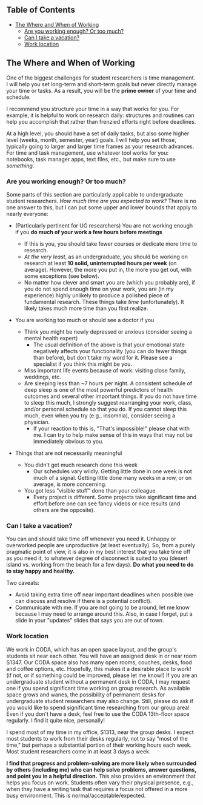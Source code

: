 <!-- START doctoc generated TOC please keep comment here to allow auto update -->
<!-- DON'T EDIT THIS SECTION, INSTEAD RE-RUN doctoc TO UPDATE -->
## Table of Contents

- [The Where and When of Working](#the-where-and-when-of-working)
  - [Are you working enough? Or too much?](#are-you-working-enough-or-too-much)
  - [Can I take a vacation?](#can-i-take-a-vacation)
  - [Work location](#work-location)

<!-- END doctoc generated TOC please keep comment here to allow auto update -->

## The Where and When of Working

One of the biggest challenges for student researchers is time management.
I will help you set long-term and short-term goals but never directly manage your time or tasks.
As a result, you will be the __prime owner__ of your time and schedule.

I recommend you structure your time in a way that works for you.
For example, it is helpful to work on research daily: structures and routines can help you accomplish that rather than frenzied efforts right before deadlines.

At a high level, you should have a set of daily tasks, but also some higher level (weeks, month, semester, year) goals.
I will help you set those, typically going to larger and larger time frames as your research advances.
For time and task management, use whatever tool works for you: notebooks, task manager apps, text files, etc., but make sure to use _something_.

### Are you working enough? Or too much?

Some parts of this section are particularly applicable to undergraduate student researchers.
_How much time are you expected to work?_
There is no one answer to this, but I can put some upper and lower bounds that apply to nearly everyone:

* (Particularly pertinent for UG researchers) You are not working enough if you __do much of your work a few hours before meetings__
    * If this is you, you should take fewer courses or dedicate more time to research. 
    * _At the very least_, as an undergraduate, you should be working on research at least __10 solid, uninterrupted hours per week__ (on average). However, the more you put in, the more you get out, with some exceptions (see below).
    * No matter how clever and smart you are (which you probably are), if you do not spend enough time on your work, you are (in my experience) highly unlikely to produce a polished piece of fundamental research.
    These things take _time_ (unfortunately).
    It likely takes much more time than you first realize.

* You are working too much or should see a doctor if you
    * Think you might be newly depressed or anxious (consider seeing a mental health expert)
       * The usual definition of the above is that your emotional state negatively affects your functionality (you can do fewer things than before), but don't take my word for it. Please see a specialist if you think this might be you.
    * Miss important life events because of work: visiting close family, weddings, etc.
    * Are sleeping less than ~7 hours per night. A consistent schedule of deep sleep is one of the most powerful predictors of health outcomes and several other important things. If you do not have time to sleep this much, I strongly suggest rearranging your work, class, and/or personal schedule so that you do. If you cannot sleep this much, even when you try (e.g., insomnia), consider seeing a physician.
         * If your reaction to this is, "That's impossible!" please chat with me. I can try to help make sense of this in ways that may not be immediately obvious to you.

* Things that are not necessarily meaningful
    * You didn't get much research done this week
        * Our schedules vary wildly. Getting little done in one week is not much of a signal. Getting little done many weeks in a row, or on average, is more concerning.
    * You got less "visible stuff" done than your colleague
        * Every project is different. Some projects take significant time and effort before one can see fancy videos or nice results (and others are the opposite).
     
### Can I take a vacation?

You can and should take time off whenever you need it.
Unhappy or overworked people are unproductive (at least eventually).
So, from a purely pragmatic point of view, it is also in my best interest that you take time off as you need it, to whatever degree of disconnect is suited to you (desert island vs. working from the beach for a few days).
__Do what you need to do to stay happy and healthy.__

Two caveats:
* Avoid taking extra time off near important deadlines when possible (we can discuss and resolve if there is a potential conflict).
* Communicate with me. If you are not going to be around, let me know because I may need to arrange around this. Also, in case I forget, put a slide in your "updates" slides that says you are out of town.

### Work location

We work in CODA, which has an open space layout, and the group's students sit near each other.
You will have an assigned desk in or near room S1347.
Our CODA space also has many open rooms, couches, desks, food and coffee options, etc.
Hopefully, this makes it a desirable place to work! (if not, or if something could be improved, please let me know!)
If you are an undergraduate student without a permanent desk in CODA, I may request one if you spend significant time working on group research.
As available space grows and wanes, the possibility of permanent desks for undergraduate student researchers may also change.
Still, please do ask if you would like to spend significant time researching from our group area!
Even if you don't have a desk, feel free to use the CODA 13th-floor space regularly.
I find it quite nice, personally!

I spend most of my time in my office, S1313, near the group desks.
I expect most students to work from their desks regularly, not to say "most of the time," but perhaps a substantial portion of their working hours each week.
Most student researchers come in at least 3 days a week.

**I find that progress and problem-solving are more likely when surrounded by others (including me) who can help solve problems, answer questions, and point you in a helpful direction.**
This also provides an environment that helps you focus on work.
Students often vary their physical presence, e.g., when they have a writing task that requires a focus not offered in a more busy environment.
This is normal/acceptable/expected.
